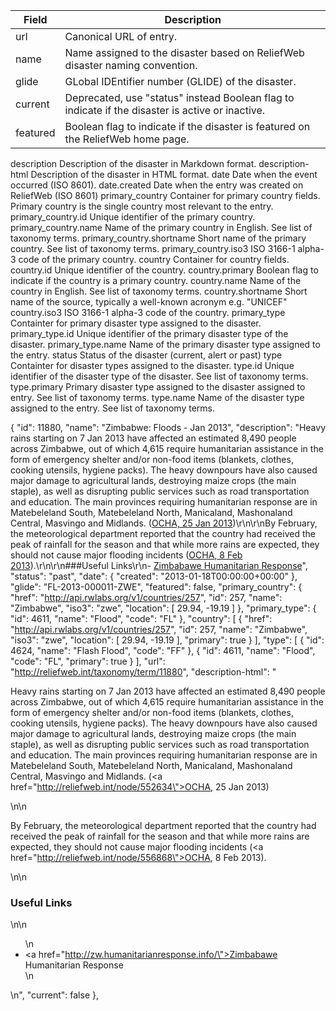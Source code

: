 
|Field|	Description|
|---|---|
|url	|Canonical URL of entry.|
|name|	Name assigned to the disaster based on ReliefWeb disaster naming convention.|
|glide|	GLobal IDEntifier number (GLIDE) of the disaster.|
|current	|Deprecated, use "status" instead Boolean flag to indicate if the disaster is active or inactive.
|featured	|Boolean flag to indicate if the disaster is featured on the ReliefWeb home page.
description	Description of the disaster in Markdown format.
description-html	Description of the disaster in HTML format.
date	Date when the event occurred (ISO 8601).
date.created	Date when the entry was created on ReliefWeb (ISO 8601)
primary_country	Container for primary country fields. Primary country is the single country most relevant to the entry.
primary_country.id	Unique identifier of the primary country.
primary_country.name	Name of the primary country in English. See list of taxonomy terms.
primary_country.shortname	Short name of the primary country. See list of taxonomy terms.
primary_country.iso3	ISO 3166-1 alpha-3 code of the primary country.
country	Container for country fields.
country.id	Unique identifier of the country.
country.primary	Boolean flag to indicate if the country is a primary country.
country.name	Name of the country in English. See list of taxonomy terms.
country.shortname	Short name of the source, typically a well-known acronym e.g. "UNICEF"
country.iso3	ISO 3166-1 alpha-3 code of the country.
primary_type	Containter for primary disaster type assigned to the disaster.
primary_type.id	Unique identifier of the primary disaster type of the disaster.
primary_type.name	Name of the primary disaster type assigned to the entry.
status	Status of the disaster (current, alert or past)
type	Containter for disaster types assigned to the disaster.
type.id	Unique identifier of the disaster type of the disaster. See list of taxonomy terms.
type.primary	Primary disaster type assigned to the disaster assigned to entry. See list of taxonomy terms.
type.name	Name of the disaster type assigned to the entry. See list of taxonomy terms.

 {
    "id": 11880,
    "name": "Zimbabwe: Floods - Jan 2013",
    "description": "Heavy rains starting on 7 Jan 2013 have affected an estimated 8,490 people across Zimbabwe, out of which 4,615 require humanitarian assistance in the form of emergency shelter and/or non-food items (blankets, clothes, cooking utensils, hygiene packs). The heavy downpours have also caused major damage to agricultural lands, destroying maize crops (the main staple), as well as disrupting public services such as road transportation and education. The main provinces requiring humanitarian response are in Matebeleland South, Matebeleland North, Manicaland, Mashonaland Central, Masvingo and Midlands. ([OCHA, 25 Jan 2013](http://reliefweb.int/node/552634))\r\n\r\nBy February, the meteorological department reported that the country had received the peak of rainfall for the season and that while more rains are expected, they should not cause major flooding incidents ([OCHA, 8 Feb 2013](http://reliefweb.int/node/556868)).\r\n\r\n###Useful Links\r\n- [Zimbabawe Humanitarian Response](http://zw.humanitarianresponse.info/)",
    "status": "past",
      "date": {
          "created": "2013-01-18T00:00:00+00:00"
      },
    "glide": "FL-2013-000011-ZWE",
    "featured": false,
    "primary_country": {
          "href": "http://api.rwlabs.org/v1/countries/257",
          "id": 257,
          "name": "Zimbabwe",
          "iso3": "zwe",
          "location": [
              29.94,
              -19.19
          ]
          },
    "primary_type": {
          "id": 4611,
          "name": "Flood",
          "code": "FL"
            },
          "country": [
               {
                        "href": "http://api.rwlabs.org/v1/countries/257",
                        "id": 257,
                        "name": "Zimbabwe",
                        "iso3": "zwe",
                        "location": [
                            29.94,
                            -19.19
                        ],
                        "primary": true
                    }
                ],
                "type": [
                    {
                        "id": 4624,
                        "name": "Flash Flood",
                        "code": "FF"
                    },
                    {
                        "id": 4611,
                        "name": "Flood",
                        "code": "FL",
                        "primary": true
                    }
                ],
                "url": "http://reliefweb.int/taxonomy/term/11880",
                "description-html": "<p>Heavy rains starting on 7 Jan 2013 have affected an estimated 8,490 people across Zimbabwe, out of which 4,615 require humanitarian assistance in the form of emergency shelter and/or non-food items (blankets, clothes, cooking utensils, hygiene packs). The heavy downpours have also caused major damage to agricultural lands, destroying maize crops (the main staple), as well as disrupting public services such as road transportation and education. The main provinces requiring humanitarian response are in Matebeleland South, Matebeleland North, Manicaland, Mashonaland Central, Masvingo and Midlands. (<a href=\"http://reliefweb.int/node/552634\">OCHA, 25 Jan 2013</a>)</p>\n\n<p>By February, the meteorological department reported that the country had received the peak of rainfall for the season and that while more rains are expected, they should not cause major flooding incidents (<a href=\"http://reliefweb.int/node/556868\">OCHA, 8 Feb 2013</a>).</p>\n\n<h3>Useful Links</h3>\n\n<ul>\n<li><a href=\"http://zw.humanitarianresponse.info/\">Zimbabawe Humanitarian Response</a></li>\n</ul>\n",
                "current": false
            },
